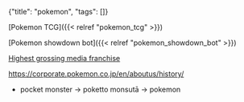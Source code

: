 {"title": "pokemon", "tags": []}

[Pokemon TCG]({{< relref "pokemon_tcg" >}})

[Pokemon showdown bot]({{< relref "pokemon_showdown_bot" >}})

[Highest grossing media franchise](https://en.wikipedia.org/wiki/List_of_highest-grossing_media_franchises)

https://corporate.pokemon.co.jp/en/aboutus/history/
* pocket monster -> poketto monsutā -> pokemon

